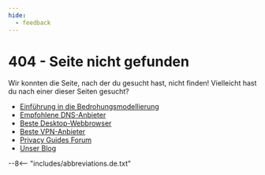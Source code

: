 ```yaml
---
hide:
  - feedback
---
```


# 404 - Seite nicht gefunden

Wir konnten die Seite, nach der du gesucht hast, nicht finden! Vielleicht hast du nach einer dieser Seiten gesucht?

- [Einführung in die Bedrohungsmodellierung](basics/threat-modeling.md)
- [Empfohlene DNS-Anbieter](dns.md)
- [Beste Desktop-Webbrowser](desktop-browsers.md)
- [Beste VPN-Anbieter](vpn.md)
- [Privacy Guides Forum](https://discuss.privacyguides.net)
- [Unser Blog](https://blog.privacyguides.org)

--8<-- "includes/abbreviations.de.txt"
